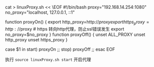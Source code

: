 cat > linuxProxy.sh << \EOF
#!/bin/bash
proxy="192.168.14.254:1080"
no_proxy="localhost, 127.0.0.1, ::1"

function proxyOn() {
  export http_proxy=http://$proxy
  export https_proxy=http://$proxy  # https 转向http代理，防止ssl错误发生
  export no_proxy=$no_proxy
}
function proxyOff() {
  unset ALL_PROXY
  unset http_proxy
  unset https_proxy
}

case $1 in
    start)
      proxyOn
      ;;
    stop)
      proxyOff
      ;;
esac
EOF

执行 `source linuxProxy.sh start` 开启代理


